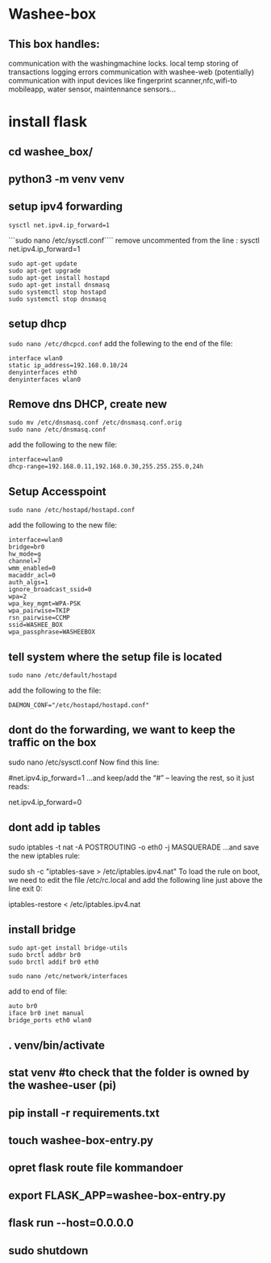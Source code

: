 # Washee-box
## This box handles: 
communication with the washingmachine locks.
local temp storing of transactions
logging errors
communication with washee-web (potentially)
communication with input devices like fingerprint scanner,nfc,wifi-to mobileapp, water sensor, maintennance sensors...

# install flask
## cd washee_box/
## python3 -m venv venv
## setup ipv4 forwarding
```sysctl net.ipv4.ip_forward=1```

```sudo nano  /etc/sysctl.conf````
remove uncommented from the line : sysctl net.ipv4.ip_forward=1

```
sudo apt-get update
sudo apt-get upgrade
sudo apt-get install hostapd
sudo apt-get install dnsmasq
sudo systemctl stop hostapd
sudo systemctl stop dnsmasq
```
## setup dhcp
```sudo nano /etc/dhcpcd.conf```
add the follewing to the end of the file:

```
interface wlan0
static ip_address=192.168.0.10/24
denyinterfaces eth0
denyinterfaces wlan0
```

## Remove dns DHCP, create new
```
sudo mv /etc/dnsmasq.conf /etc/dnsmasq.conf.orig
sudo nano /etc/dnsmasq.conf
```
add the following to the new file:
```
interface=wlan0
dhcp-range=192.168.0.11,192.168.0.30,255.255.255.0,24h
```

## Setup Accesspoint
```
sudo nano /etc/hostapd/hostapd.conf
```
add the following to the new file:
```
interface=wlan0
bridge=br0
hw_mode=g
channel=7
wmm_enabled=0
macaddr_acl=0
auth_algs=1
ignore_broadcast_ssid=0
wpa=2
wpa_key_mgmt=WPA-PSK
wpa_pairwise=TKIP
rsn_pairwise=CCMP
ssid=WASHEE_BOX
wpa_passphrase=WASHEEBOX
```

## tell system where the setup file is located
```
sudo nano /etc/default/hostapd
```
add the following to the file:
``` 
DAEMON_CONF="/etc/hostapd/hostapd.conf"
```

## dont do the forwarding, we want to keep the traffic on the box
sudo nano /etc/sysctl.conf
Now find this line:

#net.ipv4.ip_forward=1
…and keep/add the “#” – leaving the rest, so it just reads:

net.ipv4.ip_forward=0

## dont add ip tables
sudo iptables -t nat -A POSTROUTING -o eth0 -j MASQUERADE
…and save the new iptables rule:

sudo sh -c "iptables-save > /etc/iptables.ipv4.nat"
To load the rule on boot, we need to edit the file /etc/rc.local and add the following
line just above the line exit 0:

iptables-restore < /etc/iptables.ipv4.nat

## install bridge
``` 
sudo apt-get install bridge-utils
sudo brctl addbr br0
sudo brctl addif br0 eth0
```

``` 
sudo nano /etc/network/interfaces
```

add to end of file:
``` 
auto br0
iface br0 inet manual
bridge_ports eth0 wlan0
```




## . venv/bin/activate
## stat venv #to check that the folder is owned by the washee-user (pi)
## pip install -r requirements.txt
## touch washee-box-entry.py
## opret flask route file kommandoer
## export FLASK_APP=washee-box-entry.py
## flask run --host=0.0.0.0
## sudo shutdown

